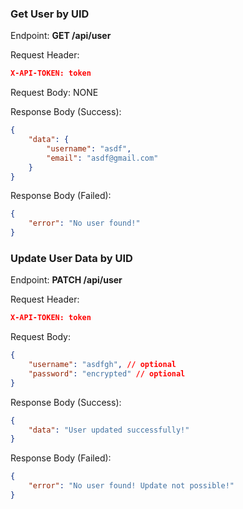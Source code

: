 
### Get User by UID

Endpoint: **GET /api/user**

Request Header:
```json
X-API-TOKEN: token
```

Request Body: NONE

Response Body (Success):
```json
{
	"data": {
		"username": "asdf",
		"email": "asdf@gmail.com"
	}
}
```

Response Body (Failed):
```json
{
	"error": "No user found!"
}
```

### Update User Data by UID

Endpoint: **PATCH /api/user**

Request Header:
```json
X-API-TOKEN: token
```

Request Body:
```json
{
	"username": "asdfgh", // optional
	"password": "encrypted" // optional
}
```

Response Body (Success):
```json
{
	"data": "User updated successfully!"
}
```

Response Body (Failed):
```json
{
	"error": "No user found! Update not possible!"
}
```